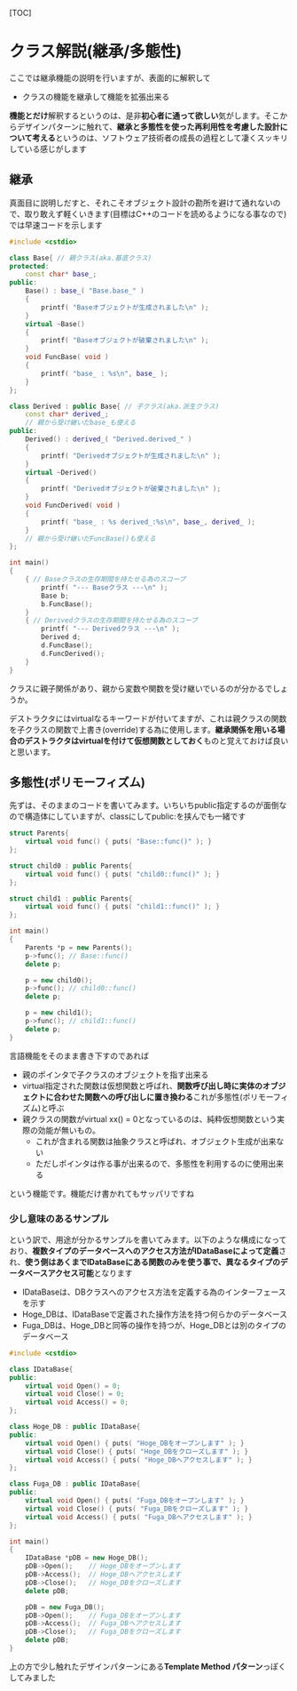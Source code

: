 [TOC]

# クラス解説(継承/多態性)

ここでは継承機能の説明を行いますが、表面的に解釈して

- クラスの機能を継承して機能を拡張出来る

**機能とだけ**解釈するというのは、是非**初心者に通って欲しい**気がします。そこからデザインパターンに触れて、**継承と多態性を使った再利用性を考慮した設計について考える**というのは、ソフトウェア技術者の成長の過程として凄くスッキリしている感じがします

## 継承

真面目に説明しだすと、それこそオブジェクト設計の勘所を避けて通れないので、取り敢えず軽くいきます(目標はC++のコードを読めるようになる事なので)では早速コードを示します

```cpp
#include <cstdio>

class Base{ // 親クラス(aka.基底クラス)
protected:
    const char* base_;
public:
    Base() : base_( "Base.base_" )
    {
        printf( "Baseオブジェクトが生成されました\n" );
    }
    virtual ~Base()
    {
        printf( "Baseオブジェクトが破棄されました\n" );
    }
    void FuncBase( void )
    {
        printf( "base_ : %s\n", base_ );
    }
};

class Derived : public Base{ // 子クラス(aka.派生クラス)
    const char* derived_;
    // 親から受け継いだbase_も使える
public:
    Derived() : derived_( "Derived.derived_" )
    {
        printf( "Derivedオブジェクトが生成されました\n" );
    }
    virtual ~Derived()
    {
        printf( "Derivedオブジェクトが破棄されました\n" );
    }
    void FuncDerived( void )
    {
        printf( "base_ : %s derived_:%s\n", base_, derived_ );
    }
    // 親から受け継いだFuncBase()も使える
};

int main()
{
    { // Baseクラスの生存期間を持たせる為のスコープ
    	printf( "--- Baseクラス ---\n" );
        Base b;
        b.FuncBase();
    }
    { // Derivedクラスの生存期間を持たせる為のスコープ
    	printf( "--- Derivedクラス ---\n" );
        Derived d;
        d.FuncBase();
        d.FuncDerived();
    }
}
```

クラスに親子関係があり、親から変数や関数を受け継いでいるのが分かるでしょうか。

デストラクタにはvirtualなるキーワードが付いてますが、これは親クラスの関数を子クラスの関数で上書き(override)する為に使用します。**継承関係を用いる場合のデストラクタはvirtualを付けて仮想関数としておく**ものと覚えておけば良いと思います。

## 多態性(ポリモーフィズム)

先ずは、そのままのコードを書いてみます。いちいちpublic指定するのが面倒なので構造体にしていますが、classにしてpublic:を挟んでも一緒です

```cpp
struct Parents{
    virtual void func() { puts( "Base::func()" ); }
};

struct child0 : public Parents{
    virtual void func() { puts( "child0::func()" ); }
};

struct child1 : public Parents{
    virtual void func() { puts( "child1::func()" ); }
};

int main()
{
    Parents *p = new Parents();
    p->func(); // Base::func()
    delete p;

    p = new child0();
    p->func(); // child0::func()
    delete p;

    p = new child1();
    p->func(); // child1::func()
    delete p;
}
```

言語機能をそのまま書き下すのであれば

- 親のポインタで子クラスのオブジェクトを指す出来る
- virtual指定された関数は仮想関数と呼ばれ、**関数呼び出し時に実体のオブジェクトに合わせた関数への呼び出しに置き換わる**これが多態性(ポリモーフィズム)と呼ぶ
- 親クラスの関数がvirtual xx() = 0となっているのは、純粋仮想関数という実際の効能が無いもの。
  - これが含まれる関数は抽象クラスと呼ばれ、オブジェクト生成が出来ない
  - ただしポインタは作る事が出来るので、多態性を利用するのに使用出来る

という機能です。機能だけ書かれてもサッパリですね

### 少し意味のあるサンプル

という訳で、用途が分かるサンプルを書いてみます。以下のような構成になっており、**複数タイプのデータベースへのアクセス方法がIDataBaseによって定義**され、**使う側はあくまでIDataBaseにある関数のみを使う事で、異なるタイプのデータベースアクセス可能**となります

- IDataBaseは、DBクラスへのアクセス方法を定義する為のインターフェースを示す
- Hoge_DBは、IDataBaseで定義された操作方法を持つ何らかのデータベース
- Fuga_DBは、Hoge_DBと同等の操作を持つが、Hoge_DBとは別のタイプのデータベース

```cpp
#include <cstdio>

class IDataBase{
public:
    virtual void Open() = 0;
    virtual void Close() = 0;
    virtual void Access() = 0;
};

class Hoge_DB : public IDataBase{
public:
    virtual void Open() { puts( "Hoge_DBをオープンします" ); }
    virtual void Close() { puts( "Hoge_DBをクローズします" ); }
    virtual void Access() { puts( "Hoge_DBへアクセスします" ); }
};

class Fuga_DB : public IDataBase{
public:
    virtual void Open() { puts( "Fuga_DBをオープンします" ); }
    virtual void Close() { puts( "Fuga_DBをクローズします" ); }
    virtual void Access() { puts( "Fuga_DBへアクセスします" ); }
};

int main()
{
    IDataBase *pDB = new Hoge_DB();
    pDB->Open();    // Hoge_DBをオープンします
    pDB->Access();  // Hoge_DBへアクセスします
    pDB->Close();   // Hoge_DBをクローズします
    delete pDB;

    pDB = new Fuga_DB();
    pDB->Open();    // Fuga_DBをオープンします
    pDB->Access();  // Fuga_DBへアクセスします
    pDB->Close();   // Fuga_DBをクローズします
    delete pDB;
}
```

上の方で少し触れたデザインパターンにある**Template Method パターン**っぽくしてみました